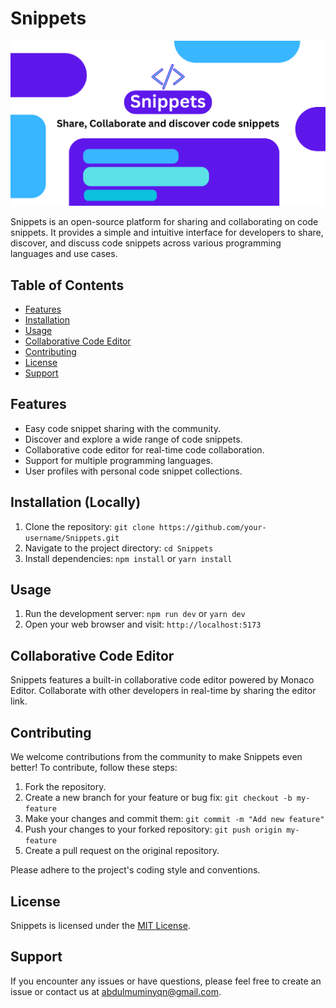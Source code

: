 # Snippets

![Snippets Logo](/static/snippetsPreview.png)

Snippets is an open-source platform for sharing and collaborating on code snippets. It provides a simple and intuitive interface for developers to share, discover, and discuss code snippets across various programming languages and use cases.

## Table of Contents

- [Features](#features)
- [Installation](#Installation-'Locally')
- [Usage](#usage)
- [Collaborative Code Editor](#collaborative-code-editor)
- [Contributing](#contributing)
- [License](#license)
- [Support](#support)

## Features

- Easy code snippet sharing with the community.
- Discover and explore a wide range of code snippets.
- Collaborative code editor for real-time code collaboration.
- Support for multiple programming languages.
- User profiles with personal code snippet collections.

## Installation (Locally)

1. Clone the repository: `git clone https://github.com/your-username/Snippets.git`
2. Navigate to the project directory: `cd Snippets`
3. Install dependencies: `npm install` or `yarn install`

## Usage

1. Run the development server: `npm run dev` or `yarn dev`
2. Open your web browser and visit: `http://localhost:5173`

## Collaborative Code Editor

Snippets features a built-in collaborative code editor powered by Monaco Editor. Collaborate with other developers in real-time by sharing the editor link.

## Contributing

We welcome contributions from the community to make Snippets even better! To contribute, follow these steps:

1. Fork the repository.
2. Create a new branch for your feature or bug fix: `git checkout -b my-feature`
3. Make your changes and commit them: `git commit -m "Add new feature"`
4. Push your changes to your forked repository: `git push origin my-feature`
5. Create a pull request on the original repository.

Please adhere to the project's coding style and conventions.

## License

Snippets is licensed under the [MIT License](./LICENSE).

## Support

If you encounter any issues or have questions, please feel free to create an issue or contact us at [abdulmuminyqn@gmail.com](mailto:abdulmuminyqn@gmail.com).
